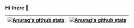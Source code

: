 ### Hi there 👋

<!--
**devkazuto/devkazuto** is a ✨ _special_ ✨ repository because its `README.md` (this file) appears on your GitHub profile.

Here are some ideas to get you started:

- 🔭 I’m currently working on ...
- 🌱 I’m currently learning ...
- 👯 I’m looking to collaborate on ...
- 🤔 I’m looking for help with ...
- 💬 Ask me about ...
- 📫 How to reach me: ...
- 😄 Pronouns: ...
- ⚡ Fun fact: ...
-->


| <a href="https://github.com/devkazuto"><img align="center" src="https://github-readme-stats.vercel.app/api?username=devkazuto&show_icons=true&bg_color=00000000&rank_icon=github" alt="Anurag's github stats" /></a> | <a href="https://github.com/devkazuto"><img align="center" src="https://github-readme-stats.vercel.app/api/top-langs/?username=devkazuto&layout=compact" alt="Anurag's github stats" /></a>|
| ------------- | ------------- |

